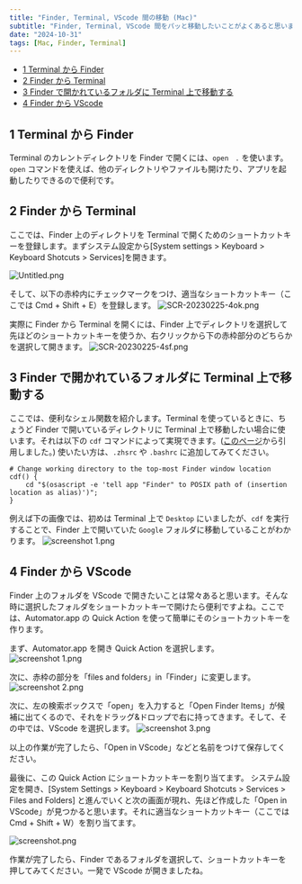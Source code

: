 ```yaml
---
title: "Finder, Terminal, VScode 間の移動 (Mac)"
subtitle: "Finder, Terminal, VScode 間をパッと移動したいことがよくあると思います。そのための方法を以下にまとめました。"
date: "2024-10-31"
tags: [Mac, Finder, Terminal]
---
```


- [1 Terminal から Finder](#1-terminal-から-finder)
- [2 Finder から Terminal](#2-finder-から-terminal)
- [3 Finder で開かれているフォルダに Terminal 上で移動する](#3-finder-で開かれているフォルダに-terminal-上で移動する)
- [4 Finder から VScode](#4-finder-から-vscode)


## 1 Terminal から Finder
Terminal のカレントディレクトリを Finder で開くには、`open　.` を使います。`open` コマンドを使えば、他のディレクトリやファイルも開けたり、アプリを起動したりできるので便利です。



## 2 Finder から Terminal
ここでは、Finder 上のディレクトリを Terminal で開くためのショートカットキーを登録します。まずシステム設定から[System settings > Keyboard > Keyboard Shotcuts > Services]を開きます。

![Untitled.png](https://qiita-image-store.s3.ap-northeast-1.amazonaws.com/0/414636/9e5188ae-4048-9423-35c2-f52ef1ccb5f0.png)

そして、以下の赤枠内にチェックマークをつけ、適当なショートカットキー（ここでは Cmd + Shift + E）を登録します。
![SCR-20230225-4ok.png](https://qiita-image-store.s3.ap-northeast-1.amazonaws.com/0/414636/f5f80cbd-d13e-0efe-4df1-e4068f8a7789.png)

実際に Finder から Terminal を開くには、Finder 上でディレクトリを選択して先ほどのショートカットキーを使うか、右クリックから下の赤枠部分のどちらかを選択して開きます。
![SCR-20230225-4sf.png](https://qiita-image-store.s3.ap-northeast-1.amazonaws.com/0/414636/a0b03cf8-9c42-8f95-b7e6-ed91af3f04c4.png "width=500px")



## 3 Finder で開かれているフォルダに Terminal 上で移動する
ここでは、便利なシェル関数を紹介します。Terminal を使っているときに、ちょうど Finder で開いているディレクトリに Terminal 上で移動したい場合に使います。それは以下の `cdf` コマンドによって実現できます。([このページ](https://github.com/webpro/dotfiles/blob/master/system/.function.macos)から引用しました。)
使いたい方は、`.zhsrc` や `.bashrc` に追加してみてください。

```shell
# Change working directory to the top-most Finder window location
cdf() {
	cd "$(osascript -e 'tell app "Finder" to POSIX path of (insertion location as alias)')";
}
```

例えば下の画像では、初めは Terminal 上で `Desktop` にいましたが、`cdf` を実行することで、Finder 上で開いていた `Google` フォルダに移動していることがわかります。
![screenshot 1.png](https://qiita-image-store.s3.ap-northeast-1.amazonaws.com/0/414636/7ca6f1ac-dac7-0e32-1506-b0037e594595.png)



## 4 Finder から VScode
Finder 上のフォルダを VScode で開きたいことは常々あると思います。そんな時に選択したフォルダをショートカットキーで開けたら便利ですよね。ここでは、Automator.app の Quick Action を使って簡単にそのショートカットキーを作ります。

まず、Automator.app を開き Quick Action を選択します。
![screenshot 1.png](https://qiita-image-store.s3.ap-northeast-1.amazonaws.com/0/414636/508228c3-9048-07dc-91bb-61d0f8559167.png)

次に、赤枠の部分を「files and folders」in「Finder」に変更します。
![screenshot 2.png](https://qiita-image-store.s3.ap-northeast-1.amazonaws.com/0/414636/e33ab371-bc0d-59dc-22a1-35eaabde3578.png)

次に、左の検索ボックスで「open」を入力すると「Open Finder Items」が候補に出てくるので、それをドラッグ&ドロップで右に持ってきます。そして、その中では、VScode を選択します。
![screenshot 3.png](https://qiita-image-store.s3.ap-northeast-1.amazonaws.com/0/414636/8aacd3b1-73db-6fc6-3490-6a086289f803.png)

以上の作業が完了したら、「Open in VScode」などと名前をつけて保存してください。

最後に、この Quick Action にショートカットキーを割り当てます。
システム設定を開き、[System Settings > Keyboard > Keyboard Shotcuts > Services > Files and Folders] と進んでいくと次の画面が現れ、先ほど作成した「Open in VScode」が見つかると思います。それに適当なショートカットキー（ここでは Cmd + Shift + W）を割り当てます。

![screenshot.png](https://qiita-image-store.s3.ap-northeast-1.amazonaws.com/0/414636/0ea10088-9c7c-8bd9-69ba-b3a969f1dc41.png)

作業が完了したら、Finder であるフォルダを選択して、ショートカットキーを押してみてください。一発で VScode が開きましたね。